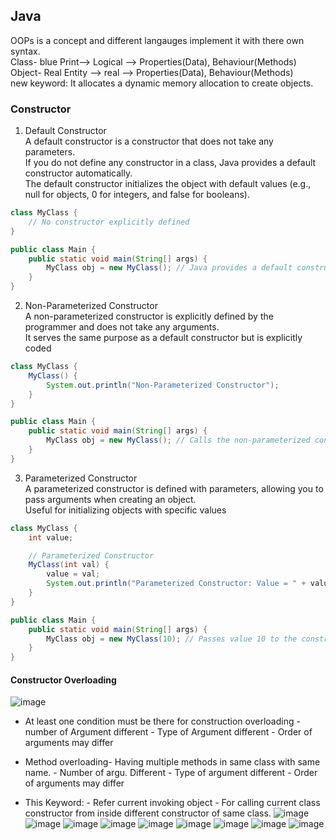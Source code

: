 ## Java  
OOPs is a concept and different langauges implement it with there own syntax.  
Class- blue Print--> Logical --> Properties(Data), Behaviour(Methods)  
Object- Real Entity --> real --> Properties(Data), Behaviour(Methods)  
new keyword: It allocates a dynamic memory allocation to create objects. 
### Constructor  
1. Default Constructor  
A default constructor is a constructor that does not take any parameters.  
If you do not define any constructor in a class, Java provides a default constructor automatically.  
The default constructor initializes the object with default values (e.g., null for objects, 0 for integers, and false for booleans).  
``` Java
class MyClass {
    // No constructor explicitly defined
}

public class Main {
    public static void main(String[] args) {
        MyClass obj = new MyClass(); // Java provides a default constructor
    }
}
```
2. Non-Parameterized Constructor  
A non-parameterized constructor is explicitly defined by the programmer and does not take any arguments.  
It serves the same purpose as a default constructor but is explicitly coded
```Java
class MyClass {
    MyClass() {
        System.out.println("Non-Parameterized Constructor");
    }
}

public class Main {
    public static void main(String[] args) {
        MyClass obj = new MyClass(); // Calls the non-parameterized constructor
    }
}

```
3. Parameterized Constructor  
A parameterized constructor is defined with parameters, allowing you to pass arguments when creating an object.  
Useful for initializing objects with specific values  
```java
class MyClass {
    int value;

    // Parameterized Constructor
    MyClass(int val) {
        value = val;
        System.out.println("Parameterized Constructor: Value = " + value);
    }
}

public class Main {
    public static void main(String[] args) {
        MyClass obj = new MyClass(10); // Passes value 10 to the constructor
    }
}
```
#### Constructor Overloading  
 ![image](https://github.com/user-attachments/assets/ba1ce62f-9b6a-4537-ae7a-2d7c256ca607)  
 - At least one condition must be there for construction overloading
       - number of Argument different
       - Type of Argument different
       - Order of arguments may differ

- Method overloading- Having multiple methods in same class with same name.
      - Number of argu. Different
      - Type of argument different
      - Order of arguments may differ

- This Keyword:
      - Refer current invoking object
      - For calling current class constructor from inside different constructor of same class.
  ![image](https://github.com/user-attachments/assets/58817fba-e4ee-483f-a8d5-cdd944302a2d)
  ![image](https://github.com/user-attachments/assets/31a81dfa-73f9-46b7-8ba4-99b7efbe1597)
  ![image](https://github.com/user-attachments/assets/b760ff4c-ba1a-4623-bd9b-ee068585e160)
  ![image](https://github.com/user-attachments/assets/100ed5e1-a5a7-4fe7-b1b8-597c509d453d)
  ![image](https://github.com/user-attachments/assets/bdb0f67b-5935-44e1-b8d0-6f6f04d39e70)
  ![image](https://github.com/user-attachments/assets/a5e5bc16-8965-4725-bdee-bdde836732b5)
  ![image](https://github.com/user-attachments/assets/2e4b4f08-f21b-4106-b9ed-4d8e9bb6fe74)
  ![image](https://github.com/user-attachments/assets/46b3f702-b952-4337-bafb-bb87025fa75b)
  ![image](https://github.com/user-attachments/assets/1cefae4d-f351-43f9-b306-4bedb8286dc0)
  

  

  
  

  

  

  




   
 

